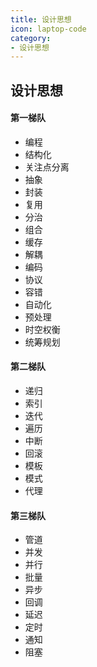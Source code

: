 ```yaml
---
title: 设计思想
icon: laptop-code
category:
- 设计思想
---
```


## 设计思想

#### 第一梯队
* 编程
* 结构化
* 关注点分离
* 抽象
* 封装
* 复用
* 分治
* 组合
* 缓存
* 解耦
* 编码
* 协议
* 容错
* 自动化
* 预处理
* 时空权衡
* 统筹规划

#### 第二梯队
* 递归
* 索引
* 迭代
* 遍历
* 中断
* 回滚
* 模板
* 模式
* 代理

#### 第三梯队
* 管道
* 并发
* 并行
* 批量
* 异步
* 回调
* 延迟
* 定时
* 通知
* 阻塞
